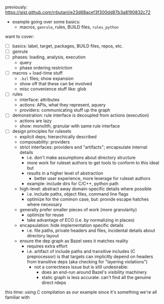 previously: https://gist.github.com/rrbutani/e23d68acef3f300dd87b3a8190832c72
  - example going over some basics:
    + macros, `genrule`, rules, BUILD files, `rules_python`

want to cover:
  - [ ] basics: label, target, packages, BUILD files, repos, etc.
  - [ ] genrule
  - [ ] phases: loading, analysis, execution
    + query
    + phase ordering restriction
  - [ ] macros + load-time stuff
    + `.bzl` files; show expansion
    + show off that these can be involved
    + misc convenience stuff like: glob
  - [ ] rules
    + interface: attributes
    + actions: APIs, what they represent, aquery
    + providers: communicating stuff up the graph
  - [ ] demonstration: rule interface is decoupled from actions (execution)
    + actions are lazy
    + show: monolith, granular with same rule interface
  - [ ] design principles for rulesets
    + explicit deps; hierarchically described
    + composability: providers
    + strict interfaces: providers and "artifacts"; encapsulate internal details
      * i.e. don't make assumptions about directory structure
      * more work for ruleset authors to get tools to conform to this ideal but
      * results in a higher level of abstraction
        - better user experience, more leverage for ruleset authors
      * example: include dirs for C/C++, python path
    + high-level: abstract away domain-specific details where possible
      * i.e. include paths, object files, command line flags
      * optimize for the common case, but: provide escape hatches where necessary
    + generally prefer smaller pieces of work (more granularity)
      * optimize for reuse
      * take advantage of ECO (i.e. by normalizing in places)
    + encapsulation: hide implementation specific details
      * i.e. file paths, private headers and files, incidental details about directory layout
    + ensure the dep graph as Bazel sees it matches reality
      * requires extra effort
      * i.e. artifact of include paths and transitive includes (C preprocessor) is that targets can implicitly depend on headers from transitive deps (aka checking for "layering violations")
        - not a correctness issue but is still undesirable:
          + does an end-run around Bazel's visibility machinery
          + static graph is less accurate: can't find all the genuine direct rdeps

this time: using C compilation as our example since it's something we're all familiar with
